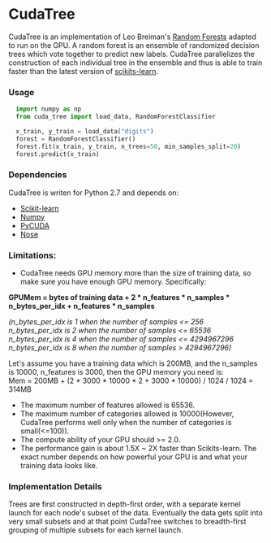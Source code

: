 CudaTree
==================

CudaTree is an implementation of Leo Breiman's [Random Forests](http://www.stat.berkeley.edu/~breiman/RandomForests/cc_home.htm)
adapted to run on the GPU. 
A random forest is an ensemble of randomized decision trees which  vote together to predict new labels.
CudaTree parallelizes the construction of each individual tree in the ensemble and thus is able to train faster than 
the latest version of [scikits-learn](http://scikit-learn.org/stable/modules/tree.html). 

### Usage


```python
  import numpy as np
  from cuda_tree import load_data, RandomForestClassifier

  x_train, y_train = load_data("digits")
  forest = RandomForestClassifier()
  forest.fit(x_train, y_train, n_trees=50, min_samples_split=20)
  forest.predict(x_train)
```

### Dependencies 

CudaTree is writen for Python 2.7 and depends on:

* [Scikit-learn](http://scikit-learn.org/stable/)
* [Numpy](http://www.scipy.org/install.html)
* [PyCUDA](http://documen.tician.de/pycuda/#)
* [Nose](https://nose.readthedocs.org/en/latest/)


### Limitations:
* CudaTree needs GPU memory more than the size of training data, so make sure you have enough GPU memory.
  Specifically:

<!-- 
\mathrm{GPU}\;\mathrm{memory}\;\mathrm{in}\;\mathrm{bytes} = \mathit{DatasetSize} + 2\cdot \mathit{Samples} \cdot \mathit{Features} \cdot \left\lceil \frac{\log_2 \mathit{Samples}}{8} \right\rceil + \mathit{Features} \cdot \mathit{Samples}
--> 
  <b>GPUMem = bytes of training data + 2 * n_features * n_samples * n_bytes_per_idx + n_features * n_samples</b>
    
  <i>(n_bytes_per_idx is 1 when the number of samples <= 256
  <br />
  n_bytes_per_idx is 2 when the number of samples <= 65536
  <br />
  n_bytes_per_idx is 4 when the number of samples <= 4294967296 
  <br />
  n_bytes_per_idx is 8 when the number of samples > 4294967296)</i>
  <br/>
 
  Let's assume you have a training data which is 200MB, and the n_samples is 10000, n_features is 3000, then the 
  GPU memory you need is:<br />
  Mem = 200MB + (2 * 3000 * 10000 * 2 + 3000 * 10000) / 1024 / 1024 = 314MB

* The maximum number of features allowed is 65536.
* The maximum number of categories allowed is 10000(However, CudaTree performs well only when the number of categories is small(<=100)).
* The compute ability of your GPU should >= 2.0.
* The performance gain is about 1.5X ~ 2X faster than Scikits-learn. The exact number depends on how powerful your GPU is and what your training data looks like. 



### Implementation Details 

Trees are first constructed in depth-first order, with a separate kernel launch for each node's subset of the data. 
Eventually the data gets split into very small subsets and at that point CudaTree switches to breadth-first grouping
of multiple subsets for each kernel launch. 


